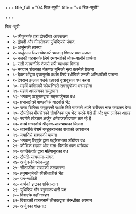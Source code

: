 +++
title_full = "04 चित्र-सूची"
title = "०४ चित्र-सूची"

+++


चित्र-सूची

- १- श्रीकृष्णके द्वारा द्रौपदीको आश्वासन
- २- द्रौपदी और भीमसेनका युधिष्ठिरसे संवाद
- ३- अर्जुनकी तपस्या
- ४- अर्जुनका किरातवेषधारी भगवान् शिवपर बाण चलाना
- ५- नलकी पहचानके लिये दमयन्तीकी लोक-पालोंसे प्रार्थना
- ६- सती दमयन्तीके तेजसे पापी व्याधका विनाश
- ७- भगवान् शंकरका मंकणक मुनिको नृत्य करनेसे रोकना
- ८- देवताओंद्वारा वृत्रासुरके वधके लिये दधीचिसे उनकी अस्थियोंकी याचना
- ९- देवराज इन्द्रका वज्रके प्रहारसे वृत्रासुरका वध करना
- १०- महर्षि कपिलकी क्रोधाग्निसे सगरपुत्रोंका भस्म होना
- ११- महर्षि अगस्त्यका समुद्रपान
- १२- भगवान् परशुरामद्वारा सहस्रार्जुनका वध
- १३- प्रभासक्षेत्रमें पाण्डवोंकी यादवोंसे भेंट
- १४- राजा शिबिका कबूतरकी रक्षाके लिये बाजको अपने शरीरका मांस काटकर देना
- १५- द्रौपदीका भीमसेनको सौगन्धिक पुष्प भेंट करके वैसे ही और पुष्प लानेका आग्रह
- १६- स्वर्गसे लौटकर अर्जुन धर्मराजको प्रणाम कर रहे हैं
- १७- वनमें पाण्डवोंसे श्रीकृष्ण-सत्यभामाका मिलना
- १८- तपस्वीके वेशमें मण्डूकराजका राजाको आश्वासन
- १९- ययातिसे ब्राह्मणकी याचना
- २०- भगवान् विष्णुके द्वारा मधुकैटभका जाँघोंपर वध
- २१- कौशिक ब्राह्मण और माता-पिताके भक्त धर्मव्याध
- २२- कार्तिकेयके द्वारा महिषासुरका वध
- २३- द्रौपदी-सत्यभामा-संवाद
- २४- अर्जुन-चित्रसेन-युद्ध
- २५- सीताजीका रावणको फटकारना
- २६- हनुमान्‌जीकी श्रीसीताजीसे भेंट
- २७- यम-सावित्री
- २८- कर्णको इन्द्रका शक्ति-दान
- २९- युधिष्ठिर और बगुलारूपधारी यक्ष
- ३०- विराटके यहाँ पाण्डव
- ३१- विराटकी राजसभामें कीचकद्वारा सैरन्ध्रीका अपमान
- ३२- अर्जुनका शंखनाद

